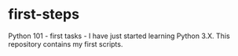 # first-steps
Python 101 - first tasks - I have just started learning Python 3.X. This repository contains my first scripts.

